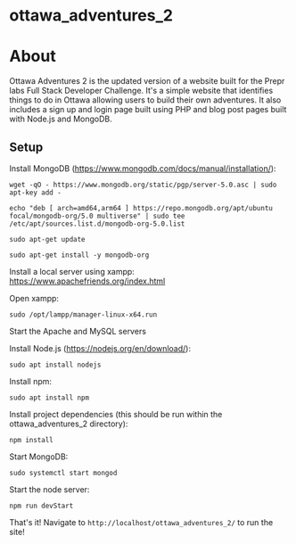 # ottawa_adventures_2

# **About**
Ottawa Adventures 2 is the updated version of a website built for the Prepr labs Full Stack Developer Challenge. It's a simple website that identifies things to do in Ottawa allowing users to build their own adventures. It also includes a sign up and login page built using PHP and blog post pages built with Node.js and MongoDB.

## **Setup**

Install MongoDB (https://www.mongodb.com/docs/manual/installation/):

`wget -qO - https://www.mongodb.org/static/pgp/server-5.0.asc | sudo apt-key add -`

`echo "deb [ arch=amd64,arm64 ] https://repo.mongodb.org/apt/ubuntu focal/mongodb-org/5.0 multiverse" | sudo tee /etc/apt/sources.list.d/mongodb-org-5.0.list`

`sudo apt-get update`

`sudo apt-get install -y mongodb-org`

Install a local server using xampp: https://www.apachefriends.org/index.html

Open xampp: 

`sudo /opt/lampp/manager-linux-x64.run`

Start the Apache and MySQL servers

Install Node.js (https://nodejs.org/en/download/):

`sudo apt install nodejs`

Install npm:

`sudo apt install npm`

Install project dependencies (this should be run within the ottawa_adventures_2 directory):

`npm install`

Start MongoDB:

`sudo systemctl start mongod`

Start the node server:

`npm run devStart`

That's it! Navigate to `http://localhost/ottawa_adventures_2/` to run the site!